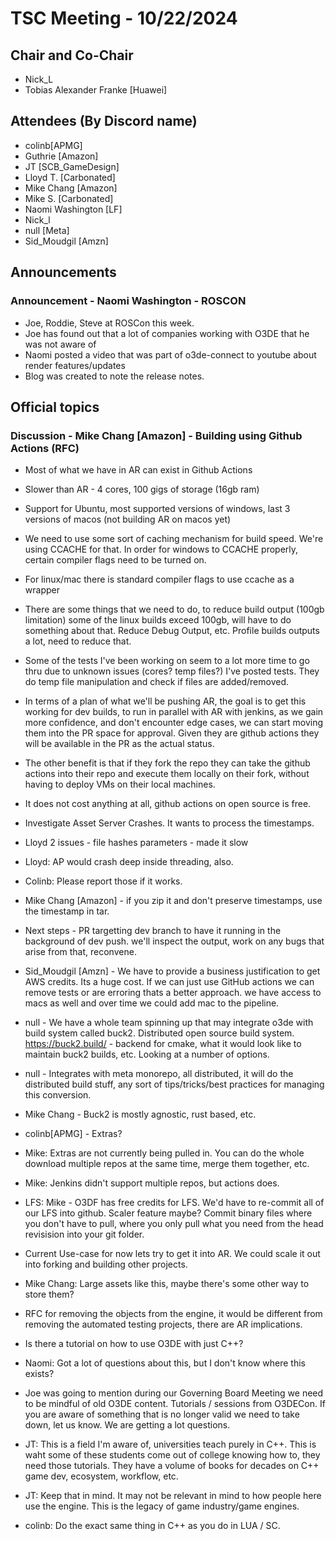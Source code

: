 # TSC Meeting - 10/22/2024

## Chair and Co-Chair
* Nick_L
* Tobias Alexander Franke [Huawei]

## Attendees (By Discord name)
* colinb[APMG]
* Guthrie [Amazon]
* JT [SCB_GameDesign]
* Lloyd T. [Carbonated]
* Mike Chang [Amazon]
* Mike S. [Carbonated]
* Naomi Washington [LF]
* Nick_l
* null [Meta]
* Sid_Moudgil [Amzn]


## Announcements

### Announcement - Naomi Washington - ROSCON
* Joe, Roddie, Steve at ROSCon this week.
* Joe has found out that a lot of companies working with O3DE that he was not aware of
* Naomi posted a video that was part of o3de-connect to youtube about render features/updates
* Blog was created to note the release notes.

## Official topics

### Discussion - Mike Chang [Amazon] - Building using Github Actions (RFC)
* Most of what we have in AR can exist in Github Actions
* Slower than AR - 4 cores, 100 gigs of storage (16gb ram)
* Support for Ubuntu, most supported versions of windows, last 3 versions of macos (not building AR on macos yet)
* We need to use some sort of caching mechanism for build speed.  We're using CCACHE for that.  In order for windows to CCACHE properly, certain compiler flags need to be turned on.
* For linux/mac there is standard compiler flags to use ccache as a wrapper
* There are some things that we need to do, to reduce build output (100gb limitation)  some of the linux builds exceed 100gb, will have to do something about that.  Reduce Debug Output, etc.  Profile builds outputs a lot, need to reduce that.
* Some of the tests I've been working on seem to a lot more time to go thru due to unknown issues (cores? temp files?)  I've posted tests.  They do temp file manipulation and check if files are added/removed.  
* In terms of a plan of what we'll be pushing AR, the goal is to get this working for dev builds, to run in parallel with AR with jenkins, as we gain more confidence, and don't encounter edge cases, we can start moving them into the PR space for approval.  Given they are github actions they will be available in the PR as the actual status.  
* The other benefit is that if they fork the repo they can take the github actions into their repo and execute them locally on their fork, without having to deploy VMs on their local machines.
* It does not cost anything at all, github actions on open source is free.

* Investigate Asset Server Crashes.  It wants to process the timestamps.
* Lloyd 2 issues - file hashes parameters - made it slow
* Lloyd: AP would crash deep inside threading, also.
* Colinb: Please report those if it works.
* Mike Chang [Amazon] - if you zip it and don't preserve timestamps, use the timestamp in tar.
* Next steps - PR targetting dev branch to have it running in the background of dev push.  we'll inspect the output, work on any bugs that arise from that, reconvene.
* Sid_Moudgil [Amzn] - We have to provide a business justification to get AWS credits.  Its a huge cost.  If we can just use GitHub actions we can remove tests or are erroring thats a better approach.  we have access to macs as well and over time we could add mac to the pipeline.
* null - We have a whole team spinning up that may integrate o3de with build system called buck2.  Distributed open source build system.  https://buck2.build/  - backend for cmake, what it would look like to maintain buck2 builds, etc.  Looking at a number of options.
* null - Integrates with meta monorepo, all distributed, it will do the distributed build stuff, any sort of tips/tricks/best practices for managing this conversion.
* Mike Chang - Buck2 is mostly agnostic, rust based, etc.

* colinb[APMG] - Extras?
* Mike:  Extras are not currently being pulled in.  You can do the whole download multiple repos at the same time, merge them together, etc.
* Mike:  Jenkins didn't support multiple repos, but actions does.

* LFS: Mike - O3DF has free credits for LFS.  We'd have to re-commit all of our LFS into github.  Scaler feature maybe?  Commit binary files where you don't have to pull, where you only pull what you need from the head revisision into your git folder.
* Current Use-case for now lets try to get it into AR. We could scale it out into forking and building other projects.
* Mike Chang: Large assets like this, maybe there's some other way to store them?

* RFC for removing the objects from the engine, it would be different from removing the automated testing projects, there are AR implications.

* Is there a tutorial on how to use O3DE with just C++?
*  Naomi:  Got a lot of questions about this, but I don't know where this exists?
*  Joe was going to mention during our Governing Board Meeting we need to be mindful of old O3DE content.  Tutorials / sessions from O3DECon.  If you are aware of something that is no longer valid we need to take down, let us know.  We are getting a lot questions.
* JT: This is a field I'm aware of, universities teach purely in C++.  This is waht some of these students come out of college knowing how to, they need those tutorials.  They have a volume of books for decades on C++ game dev, ecosystem, workflow, etc.
* JT: Keep that in mind.  It may not be relevant in mind to how people here use the engine.  This is the legacy of game industry/game engines.
* colinb: Do the exact same thing in C++ as you do in LUA / SC.





